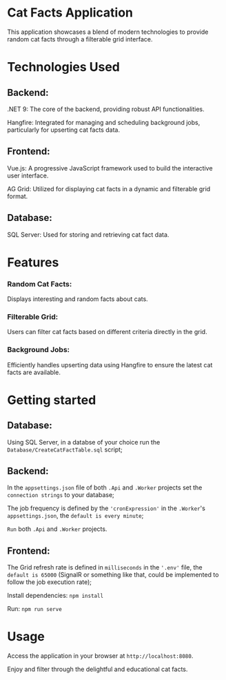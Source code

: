 # Cat Facts Application
This application showcases a blend of modern technologies to provide random cat facts through a filterable grid interface.

# Technologies Used
## Backend:
.NET 9: The core of the backend, providing robust API functionalities.

Hangfire: Integrated for managing and scheduling background jobs, particularly for upserting cat facts data.

## Frontend:
Vue.js: A progressive JavaScript framework used to build the interactive user interface.

AG Grid: Utilized for displaying cat facts in a dynamic and filterable grid format.

## Database:
SQL Server: Used for storing and retrieving cat fact data.

# Features
### Random Cat Facts: 
Displays interesting and random facts about cats.

### Filterable Grid: 
Users can filter cat facts based on different criteria directly in the grid.

### Background Jobs: 
Efficiently handles upserting data using Hangfire to ensure the latest cat facts are available.

# Getting started

## Database:
Using SQL Server, in a databse of your choice run the `Database/CreateCatFactTable.sql` script;

## Backend:
In the `appsettings.json` file of both `.Api` and `.Worker` projects set the `connection strings` to your database;

The job frequency is defined by the `'cronExpression'` in the `.Worker`'s `appsettings.json`, the `default is every minute`;

`Run` both `.Api` and `.Worker` projects.

## Frontend:
The Grid refresh rate is defined in `milliseconds` in the `'.env'` file, the `default is 65000` (SignalR or something like that, could be implemented to follow the job execution rate);

Install dependencies: `npm install`

Run: `npm run serve`

# Usage
Access the application in your browser at `http://localhost:8080`.

Enjoy and filter through the delightful and educational cat facts.
